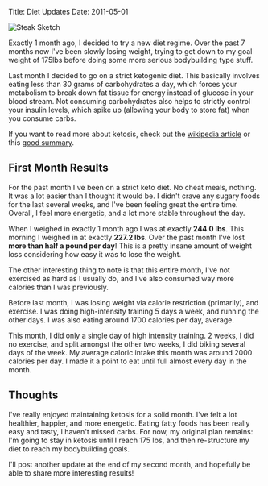 Title: Diet Updates
Date: 2011-05-01


![Steak Sketch][]


Exactly 1 month ago, I decided to try a new diet regime.  Over the past 7
months now I've been slowly losing weight, trying to get down to my goal weight
of 175lbs before doing some more serious bodybuilding type stuff.

Last month I decided to go on a strict ketogenic diet.  This basically involves
eating less than 30 grams of carbohydrates a day, which forces your metabolism
to break down fat tissue for energy instead of glucose in your blood stream.
Not consuming carbohydrates also helps to strictly control your insulin levels,
which spike up (allowing your body to store fat) when you consume carbs.

If you want to read more about ketosis, check out the [wikipedia article][] or
this [good summary][].


## First Month Results

For the past month I've been on a strict keto diet.  No cheat meals, nothing.
It was a lot easier than I thought it would be.  I didn't crave any sugary
foods for the last several weeks, and I've been feeling great the entire time.
Overall, I feel more energetic, and a lot more stable throughout the day.

When I weighed in exactly 1 month ago I was at exactly **244.0 lbs**.  This
morning I weighed in at exactly **227.2 lbs**.  Over the past month I've lost
**more than half a pound per day**!  This is a pretty insane amount of weight
loss considering how easy it was to lose the weight.

The other interesting thing to note is that this entire month, I've not
exercised as hard as I usually do, and I've also consumed way more calories
than I was previously.

Before last month, I was losing weight via calorie restriction (primarily), and
exercise.  I was doing high-intensity training 5 days a week, and running the
other days.  I was also eating around 1700 calories per day, average.

This month, I did only a single day of high intensity training.  2 weeks, I did
no exercise, and split amongst the other two weeks, I did biking several days of
the week.  My average caloric intake this month was around 2000 calories per
day.  I made it a point to eat until full almost every day in the month.


## Thoughts

I've really enjoyed maintaining ketosis for a solid month.  I've felt a lot
healthier, happier, and more energetic.  Eating fatty foods has been really
easy and tasty, I haven't missed carbs.  For now, my original plan remains: I'm
going to stay in ketosis until I reach 175 lbs, and then re-structure my diet
to reach my bodybuilding goals.

I'll post another update at the end of my second month, and hopefully be able
to share more interesting results!


  [Steak Sketch]: {filename}/images/2011/steak-sketch.png "Steak Sketch"
  [wikipedia article]: http://en.wikipedia.org/wiki/Ketogenesis "Ketosis Wiki Page"
  [good summary]: http://forum.bodybuilding.com/showthread.php?t=132598293 "Ketosis Summary"
